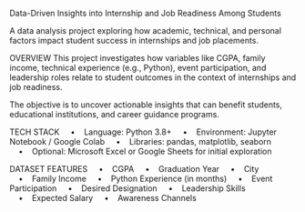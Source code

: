 Data-Driven Insights into Internship and Job Readiness Among Students

A data analysis project exploring how academic, technical, and personal factors 
impact student success in internships and job placements.

OVERVIEW
This project investigates how variables like CGPA, family income, technical experience 
(e.g., Python), event participation, and leadership roles relate to student outcomes 
in the context of internships and job readiness.

The objective is to uncover actionable insights that can benefit students, 
educational institutions, and career guidance programs.

TECH STACK
    •    Language: Python 3.8+
    •    Environment: Jupyter Notebook / Google Colab
    •    Libraries: pandas, matplotlib, seaborn
    •    Optional: Microsoft Excel or Google Sheets for initial exploration

DATASET FEATURES
    •    CGPA
    •    Graduation Year
    •    City
    •    Family Income
    •    Python Experience (in months)
    •    Event Participation
    •    Desired Designation
    •    Leadership Skills
    •    Expected Salary
    •    Awareness Channels

